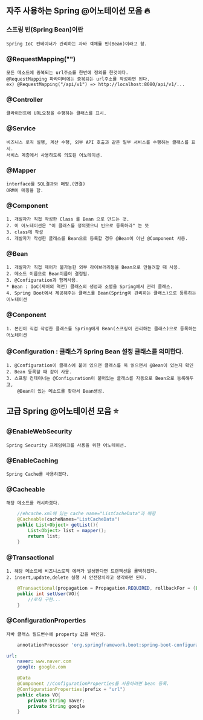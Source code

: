## 자주 사용하는 Spring @어노테이션 모음 :fire:

### 스프링 빈(Spring Bean)이란

    Spring IoC 컨테이너가 관리하는 자바 객체를 빈(Bean)이라고 함.

### @RequestMapping("")

    모든 메소드에 중복되는 url주소를 한번에 정의를 한것이다.
    @RequestMapping 파라미터에는 중복되는 url주소를 작성하면 된다.
    ex) @RequestMapping("/api/v1") => http://localhost:8080/api/v1/...

### @Controller

    클라이언트에 URL요청을 수행하는 클래스를 표시.

### @Service

    비즈니스 로직 실행, 계산 수행, 외부 API 호출과 같은 일부 서비스를 수행하는 클래스를 표시.
    서비스 계층에서 사용하도록 의도된 어노테이션.

### @Mapper

    interface를 SQL결과와 매핑.(연결)
    ORM이 매핑을 함.

### @Component

    1. 개발자가 직접 작성한 Class 를 Bean 으로 만드는 것.
    2. 이 어노테이션은 "이 클래스를 정의했으니 빈으로 등록하라" 는 뜻
    3. class에 작성
    4. 개발자가 작성한 클래스를 Bean으로 등록할 경우 @Bean이 아닌 @Component 사용.

### @Bean

    1. 개발자가 직접 제어가 불가능한 외부 라이브러리등을 Bean으로 만들려할 때 사용.
    2. 메소드 이름으로 Bean이름이 결정됨.
    3. @Configuration과 함께사용.
    * Bean : IoC(제어의 역전) 클래스의 생성과 소멸을 Spring에서 관리 클래스.
    4. Spring Boot에서 제공해주는 클래스를 Bean(Spring이 관리하는 클래스)으로 등록하는 어노테이션

### @Conponent

    1. 본인이 직접 작성한 클래스를 Spring에게 Bean(스프링이 관리하는 클래스)으로 등록하는 어노테이션

### @Configuration : 클래스가 Spring Bean 설정 클래스를 의미한다.

    1. @Configuration이 클래스에 붙어 있으면 클래스를 쭉 읽으면서 @Bean이 있는지 확인
    2. Bean 등록할 때 같이 사용.
    3. 스프링 컨테이너는 @Configuration이 붙어있는 클래스를 자동으로 Bean으로 등록해두고,
        @Bean이 있는 메소드를 찾아서 Bean생성.

## 고급 Spring @어노테이션 모음 :star:

### @EnableWebSecurity

    Spring Security 프레임워크를 사용을 위한 어노테이션.

### @EnableCaching

    Spring Cache를 사용하겠다.

### @Cacheable

    해당 메소드를 캐시하겠다.

```java
	//ehcache.xml에 있는 cache name="ListCacheData"과 매핑
	@Cacheable(cacheNames="ListCacheData")
	public List<Object> getList(){
		List<Object> list = mapper();
		return list;
	}
```

### @Transactional

    1. 해당 메소드에 비즈니스로직 에러가 발생한다면 트랜잭션을 롤백하겠다.
    2. insert,update,delete 실행 시 안전장치라고 생각하면 된다.

```java
	@Transactional(propagation = Propagation.REQUIRED, rollbackFor = {Exception.class})
	public int setUser(VO){
		//로직 구현...
	}
```

### @ConfigurationProperties

    자바 클래스 필드변수에 property 값을 바인딩.

```gradle
	annotationProcessor 'org.springframework.boot:spring-boot-configuration-processor'
```

```yaml
url:
	naver: www.naver.com
	google: google.com
```

```java
	@Data
	@Component //ConfigurationProperties를 사용하려면 bean 등록.
	@ConfigurationProperties(prefix = "url")
	public class VO{
		private String naver;
		private String google
	}
```
